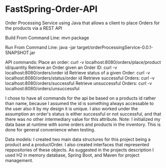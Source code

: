 # FastSpring-Order-API
Order Processing Service using Java that allows a client to place Orders for the products via a REST API

Build From Command Line:
mvn package

Run From Command Line:
java -jar target/orderProcessingService-0.0.1-SNAPSHOT.jar

API commands:
Place an order: curl -v localhost:8080/orders/place/product id/quantity
Retrieve an Order given an Order ID: curl -v localhost:8080/orders/order id
Retrieve status of a given Order: curl -v localhost:8080/orders/status/order id
Retrieve successful Orders: curl -v localhost:8080/orders/successful
Retrieve unsuccessful Orders: curl -v localhost:8080/orders/unsuccessful

I chose to have all commands for the api be based on a products id rather than name, because I assumed the id is something always accessable to the user also it by my design it is unique. I also worked under the assumption an order's status is either successful or not successful, and that there was no other intermediary value for this attribute.
Note: I initialized my data base at runtime with some orders and products in the inventory. This is done for general convenience when testing.

Data models:
I created two main data structures for this project being a product and a productOrder. I also created interfaces that represented reppositories of these objects.
As suggested in the projects description I used H2 in memory database, Spring Boot, and Maven for project management.
